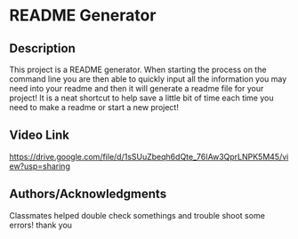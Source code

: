 # README Generator

## Description

This project is a README generator. When starting the process on the command line you are then able to quickly input all the information you may need into your readme and then it will generate a readme file for your project! It is a neat shortcut to help save a little bit of time each time you need to make a readme or start a new project!

## Video Link
https://drive.google.com/file/d/1sSUuZbeqh6dQte_76IAw3QprLNPK5M45/view?usp=sharing

## Authors/Acknowledgments
Classmates helped double check somethings and trouble shoot some errors! thank you
